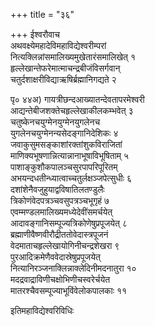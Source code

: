 +++
title = "३६"

+++
ईश्वरौवाच  
अथवक्ष्येमहादेविमहाविद्येश्वरीम्परां   
नित्यक्लिन्नांसमालिख्यमुखेतारंसमालिखेत् १   
हृल्लेखान्तेफरेमात्माचन्द्रबीजंविसर्गवान्   
चतुर्दशाक्षरीविद्याऋषिर्ब्रह्मानिगद्यते २   
    
पृ० ४४अ) गायत्रीछन्दआख्यातन्देवतापरमेश्वरी   
आद्यन्तेबीजशक्तेचहृल्लेखाकीलकम्भवेत् ३   
चतुष्केनचयुग्मेनयुग्मेनयुगलेनच   
युगलेनचयुग्मेनन्यसेदङ्गानिदेशिकः ४   
जवाकुसुमसङ्काशांरक्तांशुकविराजितां   
माणिक्यभूषणान्नित्यान्नानाभूषाविभूषिताम् ५   
पाशाङ्कुशौकपालञ्चसुरपापरिपूरितम्   
अभयन्दधतीन्ध्यात्वाच्चतुर्लक्षञ्जपेत्सुधीः ६   
दशांशेनैवजुहुयाद्वविषातिलतण्डुलैः   
त्रिकोणंवेदपत्रञ्चवसुपत्रञ्चभूगृहं ७   
एवम्मण्डलमालिख्यमध्येदेवींसमर्चयेत्   
आदावङ्गानिसम्पूज्यत्रिकोणेषुप्रपूजयेत् ८   
ब्रह्माणीवैष्णवीरौद्रीततोवेदास्त्रपूजनं   
वेदमाताचहृल्लेखायोगिनीचन्द्रशेखरा ९   
पुरआदिक्रमेणैववेदास्रेषुप्रपूजयेत्   
नित्यानिरञ्जनाक्लिन्नाक्लेदिनीमदनातुरा १०   
मदद्रवाद्राविणीचक्षोभिणीचस्वरेर्चयेत   
मातरश्चैवसम्पूज्याभूविंवेलोकपालकाः ११   
    
इतिमहाविद्येश्वरिविधिः   
